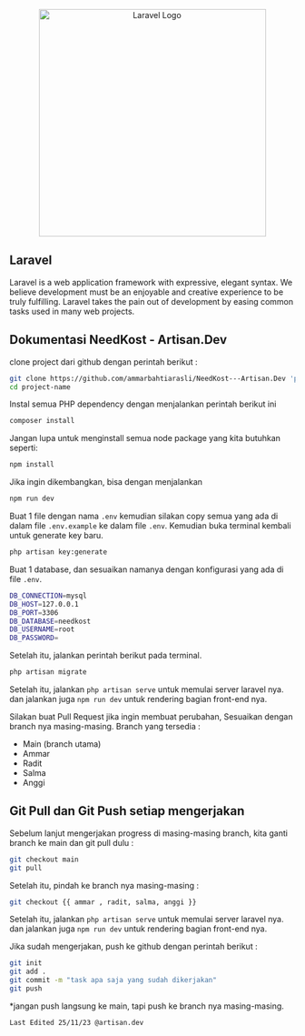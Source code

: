<p align="center"><a href="https://laravel.com" target="_blank"><img src="https://raw.githubusercontent.com/laravel/art/master/logo-lockup/5%20SVG/2%20CMYK/1%20Full%20Color/laravel-logolockup-cmyk-red.svg" width="400" alt="Laravel Logo"></a></p>

## Laravel

Laravel is a web application framework with expressive, elegant syntax. We believe development must be an enjoyable and creative experience to be truly fulfilling. Laravel takes the pain out of development by easing common tasks used in many web projects.

## Dokumentasi NeedKost - Artisan.Dev

clone project dari github dengan perintah berikut :
```bash
git clone https://github.com/ammarbahtiarasli/NeedKost---Artisan.Dev 'project-name'
cd project-name
```
Instal semua PHP dependency dengan menjalankan perintah berikut ini
```bash
composer install
```
Jangan lupa untuk menginstall semua node package yang kita butuhkan seperti:
```bash
npm install
```
Jika ingin dikembangkan, bisa dengan menjalankan
```bash
npm run dev
```

Buat 1 file dengan nama `.env` kemudian silakan copy semua yang ada di dalam file `.env.example` ke dalam file `.env`. Kemudian buka terminal kembali untuk generate key baru.
```bash
php artisan key:generate
```
Buat 1 database, dan sesuaikan namanya dengan konfigurasi yang ada di file `.env`.
```bash
DB_CONNECTION=mysql
DB_HOST=127.0.0.1
DB_PORT=3306
DB_DATABASE=needkost
DB_USERNAME=root
DB_PASSWORD=
```
Setelah itu, jalankan perintah berikut pada terminal.
```bash
php artisan migrate
```
Setelah itu, jalankan `php artisan serve` untuk memulai server laravel nya.
dan jalankan juga `npm run dev` untuk rendering bagian front-end nya.

Silakan buat Pull Request jika ingin membuat perubahan, Sesuaikan dengan branch nya masing-masing.
Branch yang tersedia :
- Main (branch utama)
- Ammar
- Radit
- Salma
- Anggi

## Git Pull dan Git Push setiap mengerjakan

Sebelum lanjut mengerjakan progress di masing-masing branch, kita ganti branch ke main dan git pull dulu :
```bash
git checkout main
git pull
```

Setelah itu, pindah ke branch nya masing-masing :
```bash
git checkout {{ ammar , radit, salma, anggi }}
```

Setelah itu, jalankan `php artisan serve` untuk memulai server laravel nya.
dan jalankan juga `npm run dev` untuk rendering bagian front-end nya.

Jika sudah mengerjakan, push ke github dengan perintah berikut :
```bash
git init
git add .
git commit -m "task apa saja yang sudah dikerjakan"
git push
```

*jangan push langsung ke main, tapi push ke branch nya masing-masing.

`Last Edited 25/11/23 @artisan.dev`
